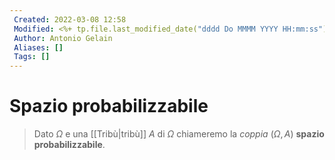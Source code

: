 ```yaml
---
 Created: 2022-03-08 12:58
 Modified: <%+ tp.file.last_modified_date("dddd Do MMMM YYYY HH:mm:ss") %>
 Author: Antonio Gelain
 Aliases: []
 Tags: []
---
```


# Spazio probabilizzabile

> Dato $\Omega$ e una [[Tribù|tribù]] $A$ di $\Omega$ chiameremo la *coppia* ($\Omega, A$) **spazio probabilizzabile**.